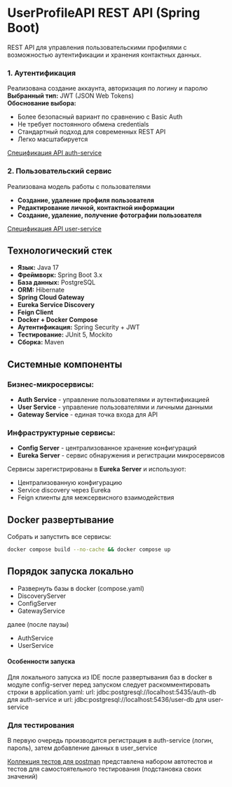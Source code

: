 # UserProfileAPI REST API (Spring Boot)

REST API для управления пользовательскими профилями с возможностью аутентификации и хранения контактных данных.


### 1. Аутентификация 
Реализована создание аккаунта, авторизация по логину и паролю
**Выбранный тип:** JWT (JSON Web Tokens)  
**Обоснование выбора:**
- Более безопасный вариант по сравнению с Basic Auth
- Не требует постоянного обмена credentials
- Стандартный подход для современных REST API
- Легко масштабируется


[Спецификация API auth-service](./swagger/auth_service_api.json)

### 2. Пользовательский сервис

Реализована модель работы с пользователями
- **Создание, удаление профиля пользователя**
- **Редактирование личной, контактной информации**
- **Создание, удаление, получение фотографии пользователя**

[Спецификация API user-service](./swagger/user_service_api.json)

## Технологический стек

- **Язык:** Java 17
- **Фреймворк:** Spring Boot 3.x
- **База данных:** PostgreSQL
- **ORM:** Hibernate
- **Spring Cloud Gateway**
- **Eureka Service Discovery**
- **Feign Client**
- **Docker + Docker Compose**
- **Аутентификация:** Spring Security + JWT
- **Тестирование:** JUnit 5, Mockito
- **Сборка:** Maven

## Системные компоненты

### Бизнес-микросервисы:
- **Auth Service** - управление пользователями и аутентификацией
- **User Service** - управление пользователями и личными данными
- **Gateway Service** - единая точка входа для API

### Инфраструктурные сервисы:
- **Config Server** - централизованное хранение конфигураций
- **Eureka Server** - сервис обнаружения и регистрации микросервисов


Сервисы зарегистрированы в **Eureka Server** и используют:
- Централизованную конфигурацию
- Service discovery через Eureka
- Feign клиенты для межсервисного взаимодействия


   
## Docker развертывание

Собрать и запустить все сервисы:
```bash
docker compose build --no-cache && docker compose up
```

## Порядок запуска локально
  - Развернуть базы в docker (compose.yaml)
  - DiscoveryServer
  - ConfigServer
  - GatewayService

далее (после паузы)
   - AuthService
   - UserService

#### Особенности запуска

Для локального запуска из IDE после развертывания баз в docker в модуле config-server перед запуском следует 
раскомментировать строки в application.yaml: url: jdbc:postgresql://localhost:5435/auth-db для auth-service и
url: jdbc:postgresql://localhost:5436/user-db для user-service

### Для тестирования

В первую очередь производится регистрация в auth-service (логин, пароль), затем добавление данных в user_service

[Коллекция тестов для postman](./postman/UserProfilApi.postman_collection.json) представлена набором автотестов и 
тестов для самостоятельного тестирования (подстановка своих значений) 
